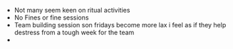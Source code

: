 - Not many seem keen on ritual activities
- No Fines or fine sessions
- Team building session son fridays become more lax i feel as if they help destress from a tough week for the team
- 
